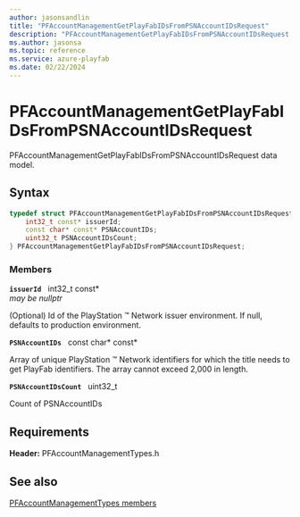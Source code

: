 ```yaml
---
author: jasonsandlin
title: "PFAccountManagementGetPlayFabIDsFromPSNAccountIDsRequest"
description: "PFAccountManagementGetPlayFabIDsFromPSNAccountIDsRequest data model."
ms.author: jasonsa
ms.topic: reference
ms.service: azure-playfab
ms.date: 02/22/2024
---
```


# PFAccountManagementGetPlayFabIDsFromPSNAccountIDsRequest  

PFAccountManagementGetPlayFabIDsFromPSNAccountIDsRequest data model.  

## Syntax  
  
```cpp
typedef struct PFAccountManagementGetPlayFabIDsFromPSNAccountIDsRequest {  
    int32_t const* issuerId;  
    const char* const* PSNAccountIDs;  
    uint32_t PSNAccountIDsCount;  
} PFAccountManagementGetPlayFabIDsFromPSNAccountIDsRequest;  
```
  
### Members  
  
**`issuerId`** &nbsp; int32_t const*  
*may be nullptr*  
  
(Optional) Id of the PlayStation :tm: Network issuer environment. If null, defaults to production environment.
  
**`PSNAccountIDs`** &nbsp; const char* const*  
  
Array of unique PlayStation :tm: Network identifiers for which the title needs to get PlayFab identifiers. The array cannot exceed 2,000 in length.
  
**`PSNAccountIDsCount`** &nbsp; uint32_t  
  
Count of PSNAccountIDs
  
  
## Requirements  
  
**Header:** PFAccountManagementTypes.h
  
## See also  
[PFAccountManagementTypes members](../pfaccountmanagementtypes_members.md)  

  
  
